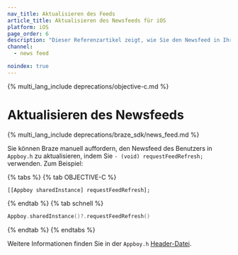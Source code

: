 ```yaml
---
nav_title: Aktualisieren des Feeds
article_title: Aktualisieren des Newsfeeds für iOS
platform: iOS
page_order: 6
description: "Dieser Referenzartikel zeigt, wie Sie den Newsfeed in Ihrer iOS-Anwendung aktualisieren können."
channel:
  - news feed

noindex: true
---
```


{% multi_lang_include deprecations/objective-c.md %}

# Aktualisieren des Newsfeeds

{% multi_lang_include deprecations/braze_sdk/news_feed.md %}

Sie können Braze manuell auffordern, den Newsfeed des Benutzers in `Appboy.h` zu aktualisieren, indem Sie `- (void) requestFeedRefresh;` verwenden. Zum Beispiel:

{% tabs %}
{% tab OBJECTIVE-C %}

```objc
[[Appboy sharedInstance] requestFeedRefresh];
```

{% endtab %}
{% tab schnell %}

```swift
Appboy.sharedInstance()?.requestFeedRefresh()
```

{% endtab %}
{% endtabs %}

Weitere Informationen finden Sie in der `Appboy.h` [Header-Datei](https://github.com/Appboy/appboy-ios-sdk/blob/master/AppboyKit/include/Appboy.h "Appboy.h Header File").


